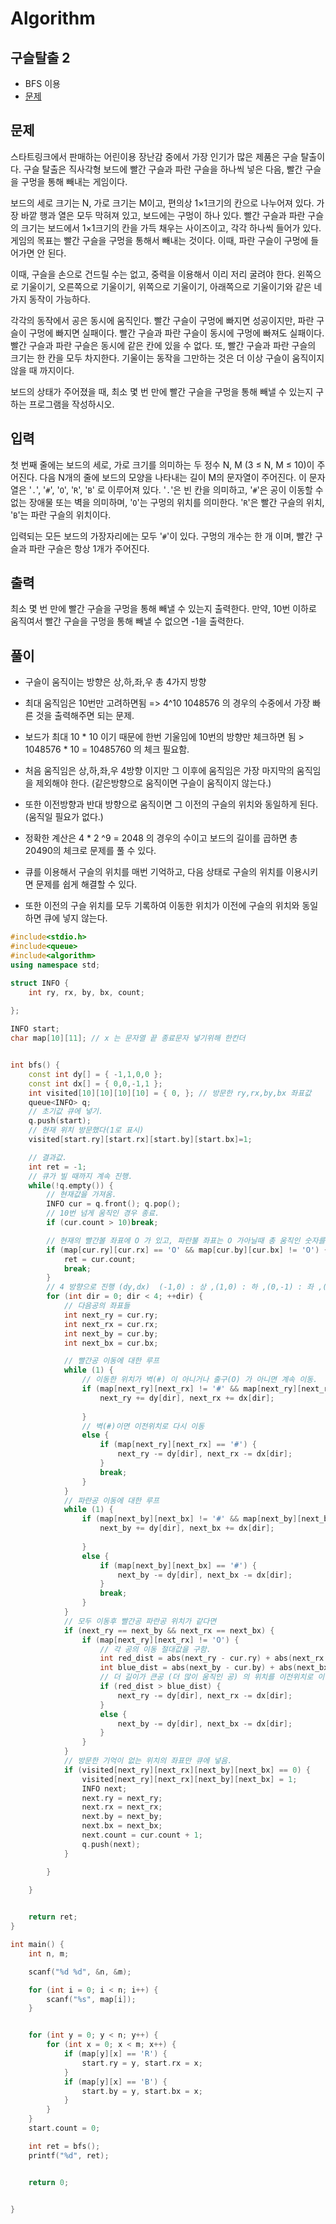 # Algorithm

## 구슬탈출 2

* BFS 이용
* [문제](https://www.acmicpc.net/problem/13460)

## 문제

스타트링크에서 판매하는 어린이용 장난감 중에서 가장 인기가 많은 제품은 구슬 탈출이다. 구슬 탈출은 직사각형 보드에 빨간 구슬과 파란 구슬을 하나씩 넣은 다음, 빨간 구슬을 구멍을 통해 빼내는 게임이다.

보드의 세로 크기는 N, 가로 크기는 M이고, 편의상 1×1크기의 칸으로 나누어져 있다. 가장 바깥 행과 열은 모두 막혀져 있고, 보드에는 구멍이 하나 있다. 빨간 구슬과 파란 구슬의 크기는 보드에서 1×1크기의 칸을 가득 채우는 사이즈이고, 각각 하나씩 들어가 있다. 게임의 목표는 빨간 구슬을 구멍을 통해서 빼내는 것이다. 이때, 파란 구슬이 구멍에 들어가면 안 된다.

이때, 구슬을 손으로 건드릴 수는 없고, 중력을 이용해서 이리 저리 굴려야 한다. 왼쪽으로 기울이기, 오른쪽으로 기울이기, 위쪽으로 기울이기, 아래쪽으로 기울이기와 같은 네 가지 동작이 가능하다.

각각의 동작에서 공은 동시에 움직인다. 빨간 구슬이 구멍에 빠지면 성공이지만, 파란 구슬이 구멍에 빠지면 실패이다. 빨간 구슬과 파란 구슬이 동시에 구멍에 빠져도 실패이다. 빨간 구슬과 파란 구슬은 동시에 같은 칸에 있을 수 없다. 또, 빨간 구슬과 파란 구슬의 크기는 한 칸을 모두 차지한다. 기울이는 동작을 그만하는 것은 더 이상 구슬이 움직이지 않을 때 까지이다.

보드의 상태가 주어졌을 때, 최소 몇 번 만에 빨간 구슬을 구멍을 통해 빼낼 수 있는지 구하는 프로그램을 작성하시오.

## 입력

첫 번째 줄에는 보드의 세로, 가로 크기를 의미하는 두 정수 N, M (3 ≤ N, M ≤ 10)이 주어진다. 다음 N개의 줄에 보드의 모양을 나타내는 길이 M의 문자열이 주어진다. 이 문자열은 '`.`', '`#`', '`O`', '`R`', '`B`' 로 이루어져 있다. '`.`'은 빈 칸을 의미하고, '`#`'은 공이 이동할 수 없는 장애물 또는 벽을 의미하며, '`O`'는 구멍의 위치를 의미한다. '`R`'은 빨간 구슬의 위치, '`B`'는 파란 구슬의 위치이다.

입력되는 모든 보드의 가장자리에는 모두 '`#`'이 있다. 구멍의 개수는 한 개 이며, 빨간 구슬과 파란 구슬은 항상 1개가 주어진다.

## 출력

최소 몇 번 만에 빨간 구슬을 구멍을 통해 빼낼 수 있는지 출력한다. 만약, 10번 이하로 움직여서 빨간 구슬을 구멍을 통해 빼낼 수 없으면 -1을 출력한다.

## 풀이

* 구슬이 움직이는 방향은 상,하,좌,우 총 4가지 방향
* 최대 움직임은 10번만 고려하면됨 => 4^10 1048576  의 경우의 수중에서 가장 빠른 것을 출력해주면 되는 문제.
* 보드가 최대 10 * 10 이기 때문에 한번 기울임에 10번의 방향만 체크하면 됨 > 1048576 * 10 = 10485760 의 체크 필요함.
* 처음 움직임은 상,하,좌,우 4방향 이지만 그 이후에 움직임은 가장 마지막의 움직임을 제외해야 한다. (같은방향으로 움직이면 구슬이 움직이지 않는다.)
* 또한 이전방향과 반대 방향으로 움직이면 그 이전의 구슬의 위치와 동일하게 된다.(움직일 필요가 없다.)
* 정확한 계산은 4 * 2 ^9 = 2048 의 경우의 수이고 보드의 길이를 곱하면 총 20490의 체크로 문제를 풀 수 있다.





* 큐를 이용해서 구슬의 위치를 매번 기억하고, 다음 상태로 구슬의 위치를 이용시키면 문제를 쉽게 해결할 수 있다.
* 또한 이전의 구슬 위치를 모두 기록하여 이동한 위치가 이전에 구슬의 위치와 동일하면 큐에 넣지 않는다.

```c++
#include<stdio.h> 
#include<queue>
#include<algorithm>
using namespace std;

struct INFO {
	int ry, rx, by, bx, count;
	
};

INFO start;
char map[10][11]; // x 는 문자열 끝 종료문자 넣기위해 한칸더


int bfs() {
	const int dy[] = { -1,1,0,0 };
	const int dx[] = { 0,0,-1,1 };
	int visited[10][10][10][10] = { 0, }; // 방문한 ry,rx,by,bx 좌표값
	queue<INFO> q;
	// 초기값 큐에 넣기.
	q.push(start);
	// 현재 위치 방문했다(1로 표시)
	visited[start.ry][start.rx][start.by][start.bx]=1;

	// 결과값.
	int ret = -1;
	// 큐가 빌 때까지 계속 진행.
	while(!q.empty()) {
		// 현재값을 가져옴.
		INFO cur = q.front(); q.pop();
		// 10번 넘게 움직인 경우 종료.
		if (cur.count > 10)break;

		// 현재의 빨간볼 좌표에 O 가 있고, 파란불 좌표는 O 가아닐때 총 움직인 숫자를 ret에 저장하고 루프 끝내기.
		if (map[cur.ry][cur.rx] == 'O' && map[cur.by][cur.bx] != 'O') {
			ret = cur.count;
			break;
		}
		// 4 방향으로 진행 (dy,dx)  (-1,0) : 상 ,(1,0) : 하 ,(0,-1) : 좌 ,(1,0) : 우
		for (int dir = 0; dir < 4; ++dir) {
			// 다음공의 좌표들
			int next_ry = cur.ry;
			int next_rx = cur.rx;
			int next_by = cur.by;
			int next_bx = cur.bx;

			// 빨간공 이동에 대한 루프
			while (1) {
				// 이동한 위치가 벽(#) 이 아니거나 출구(O) 가 아니면 계속 이동.
				if (map[next_ry][next_rx] != '#' && map[next_ry][next_rx] != 'O') {
					next_ry += dy[dir], next_rx += dx[dir];
				
				}
				// 벽(#)이면 이전위치로 다시 이동
				else {
					if (map[next_ry][next_rx] == '#') {
						next_ry -= dy[dir], next_rx -= dx[dir];
					}
					break;
				}
			}
			// 파란공 이동에 대한 루프
			while (1) {
				if (map[next_by][next_bx] != '#' && map[next_by][next_bx] != 'O') {
					next_by += dy[dir], next_bx += dx[dir];
				
				}
				else {
					if (map[next_by][next_bx] == '#') {
						next_by -= dy[dir], next_bx -= dx[dir];
					}
					break;
				}
			}
			// 모두 이동후 빨간공 파란공 위치가 같다면
			if (next_ry == next_by && next_rx == next_bx) {
				if (map[next_ry][next_rx] != 'O') {
					// 각 공의 이동 절대값을 구함.
					int red_dist = abs(next_ry - cur.ry) + abs(next_rx - cur.rx);
					int blue_dist = abs(next_by - cur.by) + abs(next_bx - cur.bx);
					// 더 길이가 큰공 (더 많이 움직인 공) 의 위치를 이전위치로 이동.
					if (red_dist > blue_dist) {
						next_ry -= dy[dir], next_rx -= dx[dir];
					}
					else {
						next_by -= dy[dir], next_bx -= dx[dir];
					}
				}
			}
			// 방문한 기억이 없는 위치의 좌표만 큐에 넣음. 
			if (visited[next_ry][next_rx][next_by][next_bx] == 0) {
				visited[next_ry][next_rx][next_by][next_bx] = 1;
				INFO next;
				next.ry = next_ry;
				next.rx = next_rx;
				next.by = next_by;
				next.bx = next_bx;
				next.count = cur.count + 1;
				q.push(next);
			}

		}
		
	}


	return ret;
}

int main() {
	int n, m;

	scanf("%d %d", &n, &m);

	for (int i = 0; i < n; i++) {
		scanf("%s", map[i]);
	}


	for (int y = 0; y < n; y++) {
		for (int x = 0; x < m; x++) {
			if (map[y][x] == 'R') {
				start.ry = y, start.rx = x;
			}
			if (map[y][x] == 'B') {
				start.by = y, start.bx = x;
			}
		}
	}
	start.count = 0;

	int ret = bfs();
	printf("%d", ret);


	return 0;


}
```


